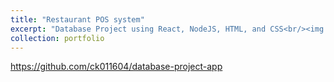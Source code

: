 ```yaml
---
title: "Restaurant POS system"
excerpt: "Database Project using React, NodeJS, HTML, and CSS<br/><img src='/images/pos-system.png'>"
collection: portfolio
---
```


<a rel="https://github.com/ck011604/database-project-app">https://github.com/ck011604/database-project-app</a> 
